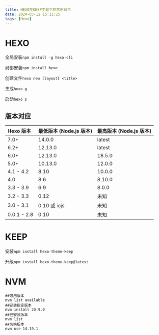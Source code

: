 ```yaml
---
title: HEXO在KEEP主题下的常用命令
date: 2024-03-12 15:11:25
tags: [Hexo]
---
```


# HEXO

全局安装`npm install -g hexo-cli`

局部安装`npm install hexo`

创建文件`hexo new [layout] <title>`

生成`hexo g`

启动`hexo s`

## 版本对应

| Hexo 版本   | 最低版本 (Node.js 版本) | 最高版本 (Node.js 版本) |
| :---------- | :---------------------- | :---------------------- |
| 7.0+        | 14.0.0                  | latest                  |
| 6.2+        | 12.13.0                 | latest                  |
| 6.0+        | 12.13.0                 | 18.5.0                  |
| 5.0+        | 10.13.0                 | 12.0.0                  |
| 4.1 - 4.2   | 8.10                    | 10.0.0                  |
| 4.0         | 8.6                     | 8.10.0                  |
| 3.3 - 3.9   | 6.9                     | 8.0.0                   |
| 3.2 - 3.3   | 0.12                    | 未知                    |
| 3.0 - 3.1   | 0.10 或 iojs            | 未知                    |
| 0.0.1 - 2.8 | 0.10                    | 未知                    |

# KEEP

安装`npm install hexo-theme-keep`

升级`npm install hexo-theme-keep@latest`

# NVM

```shell
##可用版本
nvm list available
##安装指定版本
nvm install 20.9.0
##已安装版本
nvm list
##切换版本
nvm use 14.19.1
```

